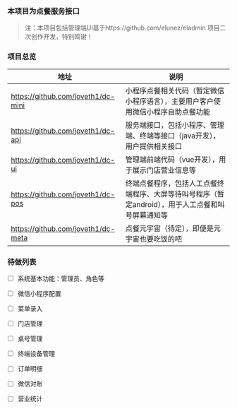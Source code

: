 ### 本项目为点餐服务接口

> 注：本项目包括管理端UI基于https://github.com/elunez/eladmin 项目二次创作开发，特别鸣谢！

### 项目总览

| 地址 |  说明 |
|---|---|
| https://github.com/joveth1/dc-mini | 小程序点餐相关代码（暂定微信小程序语言），主要用户客户使用微信小程序自助点餐功能 |
| https://github.com/joveth1/dc-api | 服务端接口，包括小程序、管理端、终端等接口（java开发），用户提供相关接口 |
| https://github.com/joveth1/dc-ui | 管理端前端代码（vue开发），用于展示门店营业信息等|
| https://github.com/joveth1/dc-pos | 终端点餐程序，包括人工点餐终端程序、大屏等待叫号程序（暂定android），用于人工点餐和叫号屏幕通知等 |
| https://github.com/joveth1/dc-meta | 点餐元宇宙（待定），即便是元宇宙也要吃饭的吧 |


### 待做列表
- [ ] 系统基本功能：管理员、角色等
- [ ] 微信小程序配置
- [ ] 菜单录入
- [ ] 门店管理
- [ ] 桌号管理
- [ ] 终端设备管理
- [ ] 订单明细
- [ ] 微信对账
- [ ] 营业统计

